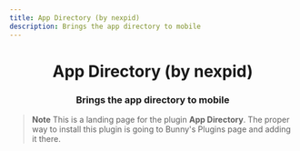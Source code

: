 ```yaml
---
title: App Directory (by nexpid)
description: Brings the app directory to mobile
---
```


<!--
  * This file was autogenerated
  * If you want to change anything, do so in the build.mjs script
  * https://github.com/nexpid/BunnyPlugins/edit/main/scripts/build.mjs
-->

<div align="center">
    <h1>App Directory (by nexpid)</h1>
    <h3>Brings the app directory to mobile</h3>
</div>

> **Note**
> This is a landing page for the plugin **App Directory**. The proper way to install this plugin is going to Bunny's Plugins page and adding it there.
